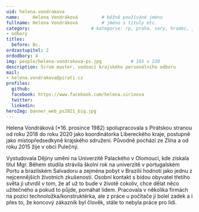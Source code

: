 ```yaml
---
uid: helena.vondrakova
name:     Helena Vondráková      	# běžně používáné jméno
fullname: Helena Vondráková  		# jméno s tituly etc.
category:                 		# kategorie: rp, praha, vary, hradec, jmk, senat
- odbory
titles:
  before: Bc.
ordzastupitel: 2
ordodbory: 4
img: people/helena-vondrakova-ps.jpg           # 165 x 220
description: Scrum master, vedoucí krajského personálního odboru
mail:
- helena.vondrakova@pirati.cz
profiles:
  github:
  facebook: https://www.facebook.com/helena.sirinova
  twitter:
  linkedin:
heroImg: banner_web_ps2021_big.jpg  
---
```


Helena Vondráková (*16. prosince 1982) spolupracovala s Pirátskou stranou od roku 2018 do roku 2020 jako koordinátorka Libereckého kraje, postupně jako místopředsedkyně krajského sdružení. Původně pochází ze Zlína a od roku 2015 žije v obci Pulečný.

Vystudovala Dějiny umění na Univerzitě Palackého v Olomouci, kde získala titul Mgr. Během studila strávila školní rok na univerzitě v portugalském Portu a brazilském Salvadoru a zejména pobyt v Brazílii hodnotí jako jednu z nejcennějších životních zkušeností. Osobní kontakt s bídou obyvatel třetího světa ji utvrdil v tom, že ať už to bude v životě cokoliv, chce dělat něco užitečného a pokud to půjde, pomáhat lidem. Pracovala v několika firmách na pozici technoložka/konstruktérka, ale z práce u počítače ji bolel zadek a i přes to, že koncový zákazník byl člověk, stále to nebyla práce pro lidi.
